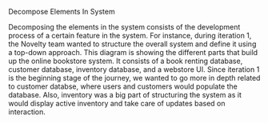 Decompose Elements In System

Decomposing the elements in the system consists of the development process of a certain feature in the system. For instance, during iteration 1, the Novelty team wanted to structure the overall system and define it using a top-down approach. This diagram is showing the different parts that build up the online bookstore system. It consists of a book renting database, customer database, inventory database, and a webstore UI. Since iteration 1 is the beginning stage of the journey, we wanted to go more in depth related to customer databse, where users and customers would populate the database. Also, inventory was a big part of structuring the system as it would display active inventory and take care of updates based on interaction.
